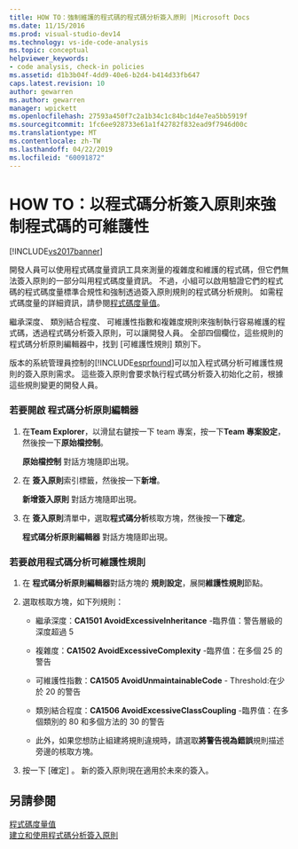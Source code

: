 ```yaml
---
title: HOW TO：強制維護的程式碼的程式碼分析簽入原則 |Microsoft Docs
ms.date: 11/15/2016
ms.prod: visual-studio-dev14
ms.technology: vs-ide-code-analysis
ms.topic: conceptual
helpviewer_keywords:
- code analysis, check-in policies
ms.assetid: d1b3b04f-4dd9-40e6-b2d4-b414d33fb647
caps.latest.revision: 10
author: gewarren
ms.author: gewarren
manager: wpickett
ms.openlocfilehash: 27593a450f7c2a1b34c1c84bc1d4e7ea5bb5919f
ms.sourcegitcommit: 1fc6ee928733e61a1f42782f832ead9f7946d00c
ms.translationtype: MT
ms.contentlocale: zh-TW
ms.lasthandoff: 04/22/2019
ms.locfileid: "60091872"
---
```

# <a name="how-to-enforce-maintainable-code-with-a-code-analysis-check-in-policy"></a>HOW TO：以程式碼分析簽入原則來強制程式碼的可維護性
[!INCLUDE[vs2017banner](../includes/vs2017banner.md)]

開發人員可以使用程式碼度量資訊工具來測量的複雜度和維護的程式碼，但它們無法簽入原則的一部分叫用程式碼度量資訊。 不過，小組可以啟用驗證它們的程式碼的程式碼度量標準合規性和強制透過簽入原則規則的程式碼分析規則。 如需程式碼度量的詳細資訊，請參閱[程式碼度量值](../code-quality/code-metrics-values.md)。  
  
 繼承深度、 類別結合程度、 可維護性指數和複雜度規則來強制執行容易維護的程式碼，透過程式碼分析簽入原則，可以讓開發人員。 全部四個欄位，這些規則的程式碼分析原則編輯器中，找到 [可維護性規則] 類別下。  
  
 版本的系統管理員控制的[!INCLUDE[esprfound](../includes/esprfound-md.md)]可以加入程式碼分析可維護性規則的簽入原則需求。 這些簽入原則會要求執行程式碼分析簽入初始化之前，根據這些規則變更的開發人員。  
  
### <a name="to-open-the-code-analysis-policy-editor"></a>若要開啟 程式碼分析原則編輯器  
  
1. 在**Team Explorer**，以滑鼠右鍵按一下 team 專案，按一下**Team 專案設定**，然後按一下**原始檔控制**。  
  
     **原始檔控制** 對話方塊隨即出現。  
  
2. 在 **簽入原則**索引標籤，然後按一下**新增**。  
  
     **新增簽入原則** 對話方塊隨即出現。  
  
3. 在 **簽入原則**清單中，選取**程式碼分析**核取方塊，然後按一下**確定**。  
  
     **程式碼分析原則編輯器** 對話方塊隨即出現。  
  
### <a name="to-enable-code-analysis-maintainability-rules"></a>若要啟用程式碼分析可維護性規則  
  
1. 在 **程式碼分析原則編輯器**對話方塊的 **規則設定**，展開**維護性規則**節點。  
  
2. 選取核取方塊，如下列規則：  
  
    - 繼承深度：**CA1501 AvoidExcessiveInheritance** -臨界值：警告層級的深度超過 5  
  
    - 複雜度：**CA1502 AvoidExcessiveComplexity** -臨界值：在多個 25 的警告  
  
    - 可維護性指數：**CA1505 AvoidUnmaintainableCode** - Threshold:在少於 20 的警告  
  
    - 類別結合程度：**CA1506 AvoidExcessiveClassCoupling** -臨界值：在多個類別的 80 和多個方法的 30 的警告  
  
    - 此外，如果您想防止組建將規則違規時，請選取**將警告視為錯誤**規則描述旁邊的核取方塊。  
  
3. 按一下 [確定] 。 新的簽入原則現在適用於未來的簽入。  
  
## <a name="see-also"></a>另請參閱  
 [程式碼度量值](../code-quality/code-metrics-values.md)   
 [建立和使用程式碼分析簽入原則](../code-quality/creating-and-using-code-analysis-check-in-policies.md)
